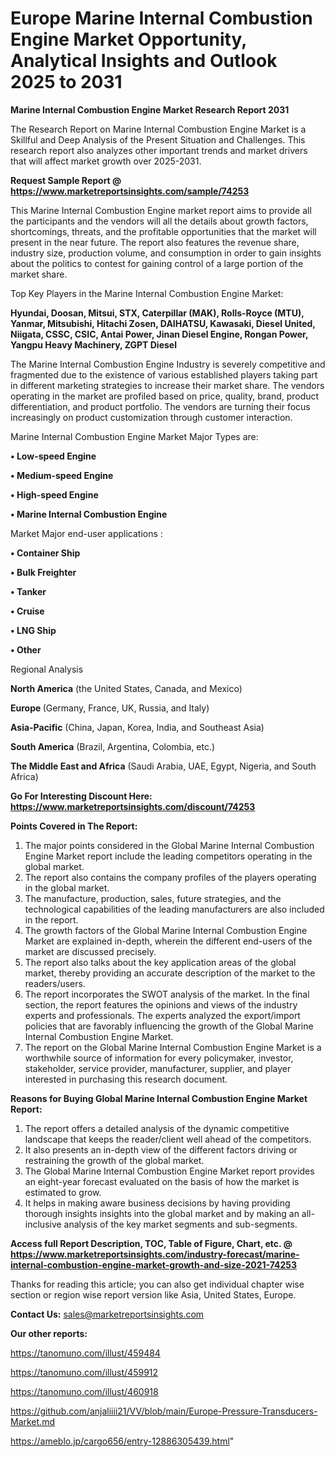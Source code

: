  # Europe Marine Internal Combustion Engine Market Opportunity, Analytical Insights and Outlook 2025 to 2031

<strong>Marine Internal Combustion Engine Market Research Report 2031</strong>

The Research Report on Marine Internal Combustion Engine Market is a Skillful and Deep Analysis of the Present Situation and Challenges. This research report also analyzes other important trends and market drivers that will affect market growth over 2025-2031.

<strong>Request Sample Report @ <a href=https://www.marketreportsinsights.com/sample/74253>https://www.marketreportsinsights.com/sample/74253</a></strong>

This Marine Internal Combustion Engine market report aims to provide all the participants and the vendors will all the details about growth factors, shortcomings, threats, and the profitable opportunities that the market will present in the near future. The report also features the revenue share, industry size, production volume, and consumption in order to gain insights about the politics to contest for gaining control of a large portion of the market share.

Top Key Players in the Marine Internal Combustion Engine Market:

<strong>Hyundai, Doosan, Mitsui, STX, Caterpillar (MAK), Rolls-Royce (MTU), Yanmar, Mitsubishi, Hitachi Zosen, DAIHATSU, Kawasaki, Diesel United, Niigata, CSSC, CSIC, Antai Power, Jinan Diesel Engine, Rongan Power, Yangpu Heavy Machinery, ZGPT Diesel</strong>

The Marine Internal Combustion Engine Industry is severely competitive and fragmented due to the existence of various established players taking part in different marketing strategies to increase their market share. The vendors operating in the market are profiled based on price, quality, brand, product differentiation, and product portfolio. The vendors are turning their focus increasingly on product customization through customer interaction.

Marine Internal Combustion Engine Market Major Types are:

<strong>• Low-speed Engine

• Medium-speed Engine

• High-speed Engine

• Marine Internal Combustion Engine</strong>

Market Major end-user applications :

<strong>• Container Ship

• Bulk Freighter

• Tanker

• Cruise

• LNG Ship

• Other</strong>

Regional Analysis

</u><strong><b>North America</b></strong> (the United States, Canada, and Mexico)

<strong><b>Europe </b></strong>(Germany, France, UK, Russia, and Italy)

<strong><b>Asia-Pacific</b></strong> (China, Japan, Korea, India, and Southeast Asia)

<strong><b>South America</b></strong> (Brazil, Argentina, Colombia, etc.)

<strong><b>The Middle East and Africa</b></strong> (Saudi Arabia, UAE, Egypt, Nigeria, and South Africa)

<strong>Go For Interesting Discount Here: <a href=https://www.marketreportsinsights.com/discount/74253>https://www.marketreportsinsights.com/discount/74253</a></strong>

<strong>Points Covered in The Report:</strong>
<ol>
  <li>The major points considered in the Global Marine Internal Combustion Engine Market report include the leading competitors operating in the global market.</li>
  <li>The report also contains the company profiles of the players operating in the global market.</li>
  <li>The manufacture, production, sales, future strategies, and the technological capabilities of the leading manufacturers are also included in the report.</li>
  <li>The growth factors of the Global Marine Internal Combustion Engine Market are explained in-depth, wherein the different end-users of the market are discussed precisely.</li>
  <li>The report also talks about the key application areas of the global market, thereby providing an accurate description of the market to the readers/users.</li>
  <li>The report incorporates the SWOT analysis of the market. In the final section, the report features the opinions and views of the industry experts and professionals. The experts analyzed the export/import policies that are favorably influencing the growth of the Global Marine Internal Combustion Engine Market.</li>
  <li>The report on the Global Marine Internal Combustion Engine Market is a worthwhile source of information for every policymaker, investor, stakeholder, service provider, manufacturer, supplier, and player interested in purchasing this research document.</li>
</ol>
<strong>Reasons for Buying Global Marine Internal Combustion Engine Market Report:</strong>

<ol>
  <li>The report offers a detailed analysis of the dynamic competitive landscape that keeps the reader/client well ahead of the competitors.</li>
  <li>It also presents an in-depth view of the different factors driving or restraining the growth of the global market.</li>
  <li>The Global Marine Internal Combustion Engine Market report provides an eight-year forecast evaluated on the basis of how the market is estimated to grow.</li>
  <li>It helps in making aware business decisions by having providing thorough insights insights into the global market and by making an all-inclusive analysis of the key market segments and sub-segments.</li>
</ol>
<strong>Access full Report Description, TOC, Table of Figure, Chart, etc. @ <a href=https://www.marketreportsinsights.com/industry-forecast/marine-internal-combustion-engine-market-growth-and-size-2021-74253>https://www.marketreportsinsights.com/industry-forecast/marine-internal-combustion-engine-market-growth-and-size-2021-74253</a></strong>


Thanks for reading this article; you can also get individual chapter wise section or region wise report version like Asia, United States, Europe.

<strong>Contact Us:</strong>
sales@marketreportsinsights.com

<strong>Our other reports:</strong>

<a href=https://tanomuno.com/illust/459484>https://tanomuno.com/illust/459484</a>

<a href=https://tanomuno.com/illust/459912>https://tanomuno.com/illust/459912</a>

<a href=https://tanomuno.com/illust/460918>https://tanomuno.com/illust/460918</a>

<a href=https://github.com/anjaliiii21/VV/blob/main/Europe-Pressure-Transducers-Market.md>https://github.com/anjaliiii21/VV/blob/main/Europe-Pressure-Transducers-Market.md</a>

<a href=https://ameblo.jp/cargo656/entry-12886305439.html>https://ameblo.jp/cargo656/entry-12886305439.html</a>"
